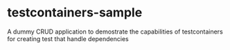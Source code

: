 # testcontainers-sample
A dummy CRUD application to demostrate the capabilities of testcontainers for creating test that handle dependencies
